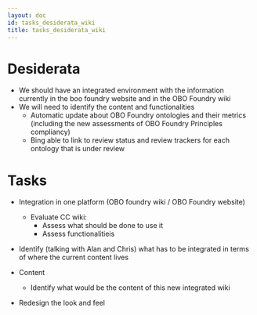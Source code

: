 ```yaml
---
layout: doc
id: tasks_desiderata_wiki
title: tasks_desiderata_wiki
---
```


# Desiderata #


  * We should have an integrated environment with the information currently in the boo foundry website and in the OBO Foundry wiki
  * We will need to identify the content and functionalities
    * Automatic update about OBO Foundry ontologies and their metrics (including the new assessments of OBO Foundry Principles compliancy)
    * Bing able to link to review status and review trackers for each ontology that is under review





# Tasks #

  * Integration in one platform (OBO foundry wiki / OBO Foundry website)
    * Evaluate CC wiki:
      * Assess what should be done to use it
      * Assess functionalitieis

  * Identify (talking with Alan and Chris) what has to be integrated in terms of where the current content lives

  * Content
    * Identify what would be the content of this new integrated wiki

  * Redesign the look and feel
